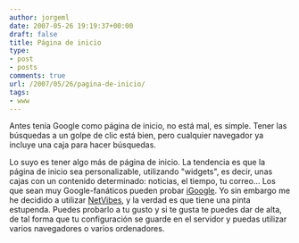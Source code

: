 ```yaml
---
author: jorgeml
date: 2007-05-26 19:19:37+00:00
draft: false
title: Página de inicio
type: 
- post
- posts
comments: true
url: /2007/05/26/pagina-de-inicio/
tags:
- www
---
```


Antes tenía Google como página de inicio, no está mal, es simple. Tener las búsquedas a un golpe de clic está bien, pero cualquier navegador ya incluye una caja para hacer búsquedas.

Lo suyo es tener algo más de página de inicio. La tendencia es que la página de inicio sea personalizable, utilizando "widgets", es decir, unas cajas con un contenido determinado: noticias, el tiempo, tu correo... Los que sean muy Google-fanáticos pueden probar [iGoogle](http://www.igoogle.com). Yo sin embargo me he decidido a utilizar [NetVibes](http://www.netvibes.com), y la verdad es que tiene una pinta estupenda. Puedes probarlo a tu gusto y si te gusta te puedes dar de alta, de tal forma que tu configuración se guarde en el servidor y puedas utilizar varios navegadores o varios ordenadores.
